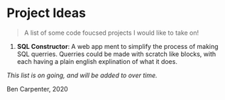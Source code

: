 # Project Ideas
> A list of some code foucsed projects I would like to take on!

1. **SQL Constructor**: A web app ment to simplify the process of making SQL querries. Querries could be made with scratch like blocks, with each  having a plain english explination of what it does. 

*This list is on going, and will be added to over time.*

Ben Carpenter, 2020
